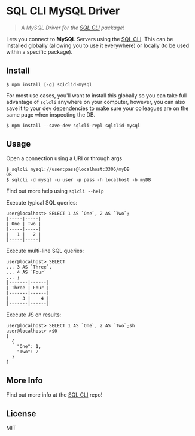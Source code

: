 # SQL CLI MySQL Driver

> *A MySQL Driver for the [SQL CLI](https://github.com/TheBrenny/sqlcli) package!*

Lets you connect to **MySQL** Servers using the [SQL CLI](https://github.com/TheBrenny/sqlcli). This can be installed globally (allowing you to use it everywhere) or locally (to be used within a specific package).

## Install

```commandline
$ npm install [-g] sqlclid-mysql
```

For most use cases, you'll want to install this globally so you can take full advantage of `sqlcli` anywhere on your computer, however, you can also save it to your dev dependencies to make sure your colleagues are on the same page when inspecting the DB.

```commandline
$ npm install --save-dev sqlcli-repl sqlclid-mysql
```

## Usage

Open a connection using a URI or through args

```plain
$ sqlcli mysql://user:pass@localhost:3306/myDB
OR
$ sqlcli -d mysql -u user -p pass -h localhost -b myDB
```

Find out more help using `sqlcli --help`

Execute typical SQL queries:
```plain
user@localhost> SELECT 1 AS `One`, 2 AS `Two`;
|-----|-----|
| One | Two |
|-----|-----|
|   1 |   2 |
|-----|-----|
```

Execute multi-line SQL queries:
```plain
user@localhost> SELECT
... 3 AS `Three`,
... 4 AS `Four`
... ;
|-------|------|
| Three | Four |
|-------|------|
|     3 |    4 |
|-------|------|
```

Execute JS on results:
```plain
user@localhost> SELECT 1 AS `One`, 2 AS `Two`;sh
user@localhost> >$0
[
  {
    "One": 1,
    "Two": 2
  }
]
```

## More Info

Find out more info at the [SQL CLI](https://github.com/TheBrenny/sqlcli) repo!

## License

MIT